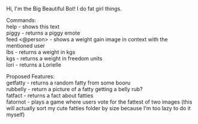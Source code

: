 Hi, I'm the Big Beautiful Bot! I do fat girl things.  

Commands:  
help - shows this text  
piggy - returns a piggy emote  
feed <@person> - shows a weight gain image in context with the mentioned user  
lbs <lbs> - returns a weight in kgs  
kgs <kgs> - returns a weight in freedom units  
lori - returns a Lorielle  

Proposed Features:  
getfatty - returns a random fatty from some booru  
rubbelly - return a picture of a fatty getting a belly rub?  
fatfact - returns a fact about fatties  
fatornot - plays a game where users vote for the fattest of two images (this will actually sort my cute fatties folder by size because I'm too lazy to do it myself)